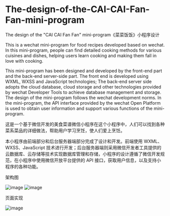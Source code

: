 # The-design-of-the-CAI-CAI-Fan-Fan-mini-program
The design of the "CAI CAI Fan Fan" mini-program《菜菜饭饭》小程序设计

This is a wechat mini-program for food recipes developed based on wechat. In this mini-program, people can find detailed cooking methods for various cuisines and dishes, helping users learn cooking and making them fall in love with cooking.

This mini-program has been designed and developed by the front-end part and the back-end server-side part. The front end is developed using WXML, WXSS and JavaScript technologies; The back-end server side adopts the cloud database, cloud storage and other technologies provided by wechat Developer Tools to achieve database management and storage. The design of the mini-program follows the wechat development norms. In the mini-program, the API interface provided by the wechat Open Platform is used to obtain user information and support various functions of the mini-program.

这是一个基于微信开发的美食菜谱微信小程序在这个小程序中，人们可以找到各种菜系菜品的详细做法，帮助用户学习烹饪，使人们爱上烹饪。

本小程序由前端部分和后台服务器端部分完成了设计和开发。前端使用 WXML、WXSS、JavaScript 技术进行开发；后台服务器端则采用微信开发者工具提供的云数据库、云存储等技术实现数据库管理和存储，小程序的设计遵循了微信开发规范，在小程序中使用微信开放平台提供的 API 接口，获取用户信息，以及支持小程序的各种功能。

架构图

![image](https://github.com/user-attachments/assets/cbaee9c8-0514-4e47-8db7-1278141249a4)
![image](https://github.com/user-attachments/assets/1ed489ee-0654-4f8e-b215-b1df5dabc71d)

页面实现

![image](https://github.com/user-attachments/assets/8e223511-81b3-441f-9193-a11816ea007a)




